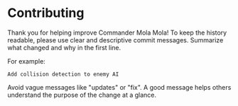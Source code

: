 # Contributing

Thank you for helping improve Commander Mola Mola! To keep the history readable,
please use clear and descriptive commit messages. Summarize what changed and why
in the first line.

For example:

```
Add collision detection to enemy AI
```

Avoid vague messages like "updates" or "fix". A good message helps others
understand the purpose of the change at a glance.
